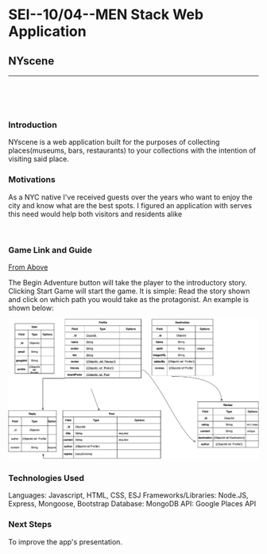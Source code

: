 # SEI--10/04--MEN Stack Web Application
## NYscene


---

<br>
<br>
<br>

### Introduction
NYscene is a web application built for the purposes of collecting places(museums, bars, restaurants) to your collections with the intention of visiting said place.


### Motivations

As a NYC native I've received guests over the years who want to enjoy the city and know what are the best spots. I figured an application with serves this need would help both visitors and residents alike

<br>

### Game Link and Guide

[From Above](https://fromabove.surge.sh/)


The Begin Adventure button will take the player to the introductory story. Clicking Start Game will start the game. 
It is simple: Read the story shown and click on which path you would take as the protagonist. An example is shown below:

![image](/images/NYsceneERD.drawio.png)
<br>



### Technologies Used

Languages: Javascript, HTML, CSS, ESJ
Frameworks/Libraries: Node.JS, Express, Mongoose, Bootstrap
Database: MongoDB
API: Google Places API


### Next Steps

To improve the app's presentation.




